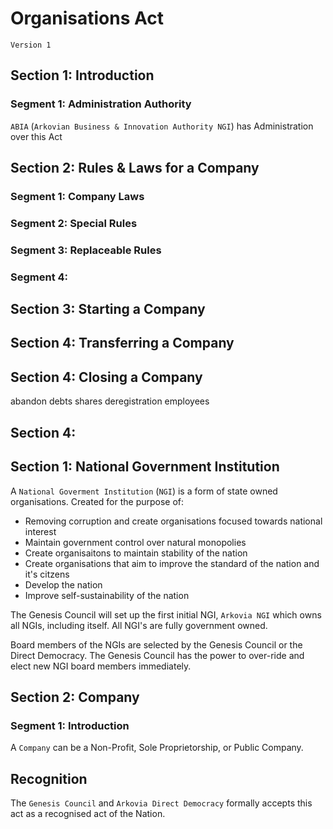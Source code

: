 # Organisations Act
`Version 1`

## Section 1: Introduction
### Segment 1: Administration Authority
`ABIA` (`Arkovian Business & Innovation Authority NGI`) has Administration over this Act

## Section 2: Rules & Laws for a Company
### Segment 1: Company Laws
### Segment 2: Special Rules
### Segment 3: Replaceable Rules
### Segment 4:

## Section 3: Starting a Company
## Section 4: Transferring a Company
## Section 4: Closing a Company
abandon
debts
shares
deregistration
employees



## Section 4: 

## Section 1: National Government Institution
A `National Goverment Institution` (`NGI`) is a form of state owned organisations. Created for the purpose of:
- Removing corruption and create organisations focused towards national interest
- Maintain government control over natural monopolies
- Create organisaitons to maintain stability of the nation
- Create organisations that aim to improve the standard of the nation and it's citzens
- Develop the nation
- Improve self-sustainability of the nation

The Genesis Council will set up the first initial NGI, `Arkovia NGI` which owns all NGIs, including itself. All NGI's are fully government owned. 

Board members of the NGIs are selected by the Genesis Council or the Direct Democracy. The Genesis Council has the power to over-ride and elect new NGI board members immediately.

## Section 2: Company
### Segment 1: Introduction
A `Company` can be a Non-Profit, Sole Proprietorship, or Public Company. 

## Recognition
The `Genesis Council` and `Arkovia Direct Democracy` formally accepts this act as a recognised act of the Nation.
